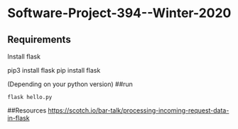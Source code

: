 # Software-Project-394--Winter-2020

## Requirements
Install flask

pip3 install flask
pip install flask

(Depending on your python version)
##run

```flask hello.py```

##Resources
https://scotch.io/bar-talk/processing-incoming-request-data-in-flask



